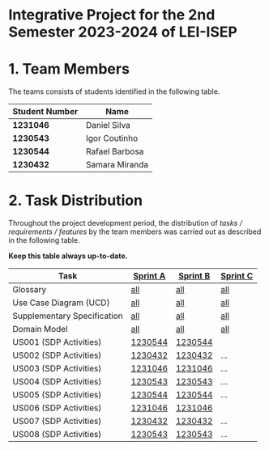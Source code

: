 # Integrative Project for the 2nd Semester 2023-2024 of LEI-ISEP

# 1. Team Members

The teams consists of students identified in the following table.

| Student Number | Name           |
|----------------|----------------|
| **1231046**    | Daniel Silva   |
| **1230543**    | Igor Coutinho  |
| **1230544**    | Rafael Barbosa |
| **1230432**    | Samara Miranda |

# 2. Task Distribution ###

Throughout the project development period, the distribution of _tasks / requirements / features_ by the team members
was carried out as described in the following table.

**Keep this table always up-to-date.**

| Task                        | [Sprint A](sprintA&B/Readme.md)                                                              | [Sprint B](sprintB/Readme.md)                                                              | [Sprint C](sprintC/Readme.md)                                                              |
|-----------------------------|----------------------------------------------------------------------------------------------|--------------------------------------------------------------------------------------------|--------------------------------------------------------------------------------------------|
| Glossary                    | [all](sprintA&B/global-artifacts/01.requirements-engineering/glossary.md)                    | [all](sprintB/global-artifacts/01.engineering-requirements/glossary.md)                    | [all](sprintC/global-artifacts/01.engineering-requirements/glossary.md)                    |
| Use Case Diagram (UCD)      | [all](sprintA&B/global-artifacts/01.requirements-engineering/use-case-diagram.md)            | [all](sprintB/global-artifacts/01.engineering-requirements/use-case-diagram.md)            | [all](sprintC/global-artifacts/01.engineering-requirements/use-case-diagram.md)            |
| Supplementary Specification | [all](sprintA&B/global-artifacts/01.requirements-engineering/supplementary-specification.md) | [all](sprintB/global-artifacts/01.engineering-requirements/supplementary-specification.md) | [all](sprintC/global-artifacts/01.engineering-requirements/supplementary-specification.md) |
| Domain Model                | [all](sprintA&B/global-artifacts/02.analysis/analysis.md)                                    | [all](sprintB/global-artifacts/02.analysis/analysis.md)                                    | [all](sprintC/global-artifacts/02.analysis/analysis.md)                                    |
| US001 (SDP Activities)      | [1230544](sprintA&B/us001/Readme.md)                                                          | [1230544](sprintA&B/us001/Readme.md)                                                        |                                                                                            |
| US002 (SDP Activities)      | [1230432](sprintA&B/us002/Readme.md)                                                         | [1230432](sprintA&B/us002/Readme.md)                                                       | ...                                                                                        |
| US003 (SDP Activities)      | [1231046](sprintA&B/us003/Readme.md)                                                         | [1231046](sprintA&B/us003/Readme.md)                                                       | ...                                                                                        |
| US004 (SDP Activities)      | [1230543](sprintA&B/us004/Readme.md)                                                         | [1230543](sprintA&B/us004/Readme.md)                                                       | ...                                                                                        |
| US005 (SDP Activities)      | [1230544](sprintA&B/us005/Readme.md)                                                          | [1230544](sprintA&B/us005/Readme.md)                                                        | ...                                                                                        |
| US006 (SDP Activities)      | [1231046](sprintA&B/us006/Readme.md)                                                         | [1231046](sprintA&B/us006/Readme.md)                                                       |                                                                                            |
| US007 (SDP Activities)      | [1230432](sprintA&B/us007/Readme.md)                                                         | [1230432](sprintA&B/us007/Readme.md)                                                       | ...                                                                                        |
| US008 (SDP Activities)      | [1230543](sprintA&B/us008/Readme.md)                                                         | [1230543](sprintA&B/us008/Readme.md)                                                       | ...                                                                                        |
